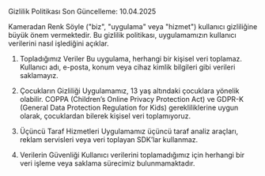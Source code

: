 Gizlilik Politikası
Son Güncelleme: 10.04.2025

Kameradan Renk Söyle ("biz", "uygulama" veya "hizmet") kullanıcı gizliliğine büyük önem vermektedir. Bu gizlilik politikası, uygulamamızın kullanıcı verilerini nasıl işlediğini açıklar.

1. Topladığımız Veriler
Bu uygulama, herhangi bir kişisel veri toplamaz. Kullanıcı adı, e-posta, konum veya cihaz kimlik bilgileri gibi verileri saklamayız.

2. Çocukların Gizliliği
Uygulamamız, 13 yaş altındaki çocuklara yönelik olabilir. COPPA (Children’s Online Privacy Protection Act) ve GDPR-K (General Data Protection Regulation for Kids) gerekliliklerine uygun olarak, çocuklardan bilerek kişisel veri toplamıyoruz.

3. Üçüncü Taraf Hizmetleri
Uygulamamız üçüncü taraf analiz araçları, reklam servisleri veya veri toplayan SDK’lar kullanmaz.

4. Verilerin Güvenliği
Kullanıcı verilerini toplamadığımız için herhangi bir veri işleme veya saklama sürecimiz bulunmamaktadır.
